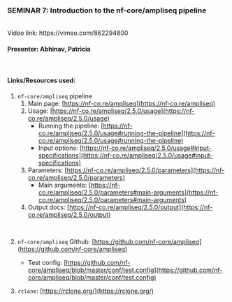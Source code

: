 ### SEMINAR 7: Introduction to the nf-core/ampliseq pipeline

<br>
Video link: https://vimeo.com/862294800

<br>

#### **Presenter: Abhinav, Patricia**

 <br> 

#### **Links/Resources used:**


1. `nf-core/ampliseq` pipeline
    1. Main page: [https://nf-co.re/ampliseq](https://nf-co.re/ampliseq)
    2. Usage: [https://nf-co.re/ampliseq/2.5.0/usage](https://nf-co.re/ampliseq/2.5.0/usage)
        - Running the pipeline: [https://nf-co.re/ampliseq/2.5.0/usage#running-the-pipeline](https://nf-co.re/ampliseq/2.5.0/usage#running-the-pipeline)
        - Input options: [https://nf-co.re/ampliseq/2.5.0/usage#input-specifications](https://nf-co.re/ampliseq/2.5.0/usage#input-specifications)
    3. Parameters: [https://nf-co.re/ampliseq/2.5.0/parameters](https://nf-co.re/ampliseq/2.5.0/parameters)
        - Main arguments: [https://nf-co.re/ampliseq/2.5.0/parameters#main-arguments](https://nf-co.re/ampliseq/2.5.0/parameters#main-arguments)
    4. Output docs: [https://nf-co.re/ampliseq/2.5.0/output](https://nf-co.re/ampliseq/2.5.0/output)
   
<br>

2. `nf-core/ampliseq` Github: [https://github.com/nf-core/ampliseq](https://github.com/nf-core/ampliseq)
    - Test config: [https://github.com/nf-core/ampliseq/blob/master/conf/test.config](https://github.com/nf-core/ampliseq/blob/master/conf/test.config)

3. `rclone`: [https://rclone.org/](https://rclone.org/)
